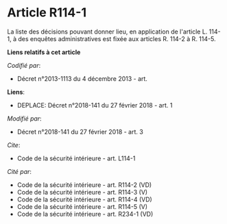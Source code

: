 # Article R114-1

La liste des décisions pouvant donner lieu, en application de l'article L. 114-1, à des enquêtes administratives est fixée
aux articles R. 114-2 à R. 114-5.

**Liens relatifs à cet article**

_Codifié par_:

  - Décret n°2013-1113 du 4 décembre 2013 - art.

**Liens**:

  - DEPLACE: Décret n°2018-141 du 27 février 2018 - art. 1

_Modifié par_:

  - Décret n°2018-141 du 27 février 2018 - art. 3

_Cite_:

  - Code de la sécurité intérieure - art. L114-1

_Cité par_:

  - Code de la sécurité intérieure - art. R114-2 (VD)
  - Code de la sécurité intérieure - art. R114-3 (V)
  - Code de la sécurité intérieure - art. R114-4 (VD)
  - Code de la sécurité intérieure - art. R114-5 (V)
  - Code de la sécurité intérieure - art. R234-1 (VD)
